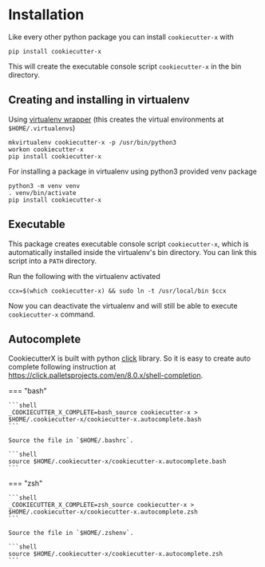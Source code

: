 # Installation

Like every other python package you can install `cookiecutter-x` with

```shell
pip install cookiecutter-x
```

This will create the executable console script `cookiecutter-x` in the bin directory.

## Creating and installing in virtualenv

Using [virtualenv wrapper](https://virtualenvwrapper.readthedocs.io/en/latest/) (this creates the virtual environments at `$HOME/.virtualenvs`)

```shell
mkvirtualenv cookiecutter-x -p /usr/bin/python3
workon cookiecutter-x
pip install cookiecutter-x
```

For installing a package in virtualenv using python3 provided venv package

```shell
python3 -m venv venv
. venv/bin/activate
pip install cookiecutter-x
```

## Executable

This package creates executable console script `cookiecutter-x`, which is automatically installed
inside the virtualenv's bin directory. You can link this script into a `PATH` directory.

Run the following with the virtualenv activated

```shell
ccx=$(which cookiecutter-x) && sudo ln -t /usr/local/bin $ccx
```

Now you can deactivate the virtualenv and will still be able to execute `cookiecutter-x` command.


## Autocomplete

CookiecutterX is built with python [click](https://click.palletsprojects.com) library.
So it is easy to create auto complete following instruction at <https://click.palletsprojects.com/en/8.0.x/shell-completion>.


=== "bash"

    ```shell
    _COOKIECUTTER_X_COMPLETE=bash_source cookiecutter-x > $HOME/.cookiecutter-x/cookiecutter-x.autocomplete.bash
    ```

    Source the file in `$HOME/.bashrc`.

    ```shell
    source $HOME/.cookiecutter-x/cookiecutter-x.autocomplete.bash
    ```

=== "zsh"

    ```shell
    _COOKIECUTTER_X_COMPLETE=zsh_source cookiecutter-x > $HOME/.cookiecutter-x/cookiecutter-x.autocomplete.zsh
    ```

    Source the file in `$HOME/.zshenv`.

    ```shell
    source $HOME/.cookiecutter-x/cookiecutter-x.autocomplete.zsh
    ```

